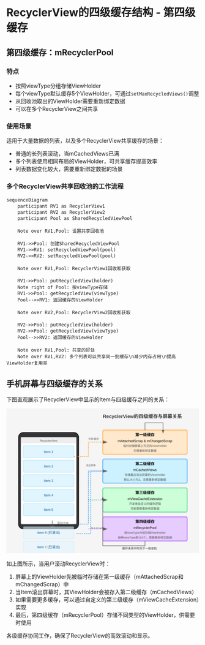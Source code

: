 # RecyclerView的四级缓存结构 - 第四级缓存

## 第四级缓存：mRecyclerPool

### 特点

- 按照viewType分组存储ViewHolder
- 每个viewType默认缓存5个ViewHolder，可通过`setMaxRecycledViews()`调整
- 从回收池取出的ViewHolder需要重新绑定数据
- 可以在多个RecyclerView之间共享

### 使用场景

适用于大量数据的列表，以及多个RecyclerView共享缓存的场景：

- 普通的长列表滚动，当mCachedViews已满
- 多个列表使用相同布局的ViewHolder，可共享缓存提高效率
- 列表数据变化较大，需要重新绑定数据的场景

### 多个RecyclerView共享回收池的工作流程

```mermaid
sequenceDiagram
    participant RV1 as RecyclerView1
    participant RV2 as RecyclerView2
    participant Pool as SharedRecycledViewPool
    
    Note over RV1,Pool: 设置共享回收池
    
    RV1->>Pool: 创建SharedRecycledViewPool
    RV1->>RV1: setRecycledViewPool(pool)
    RV2->>RV2: setRecycledViewPool(pool)
    
    Note over RV1,Pool: RecyclerView1回收和获取
    
    RV1->>Pool: putRecycledView(holder)
    Note right of Pool: 按viewType存储
    RV1->>Pool: getRecycledView(viewType)
    Pool-->>RV1: 返回缓存的ViewHolder
    
    Note over RV2,Pool: RecyclerView2回收和获取
    
    RV2->>Pool: putRecycledView(holder)
    RV2->>Pool: getRecycledView(viewType)
    Pool-->>RV2: 返回缓存的ViewHolder
    
    Note over RV1,Pool: 共享的好处
    Note over RV1,RV2: 多个列表可以共享同一批缓存\n减少内存占用\n提高ViewHolder复用率
```

## 手机屏幕与四级缓存的关系

下图直观展示了RecyclerView中显示的Item与四级缓存之间的关系：

![RecyclerView四级缓存与屏幕关系](images/recyclerview_cache_with_screen.svg)

如上图所示，当用户滚动RecyclerView时：

1. 屏幕上的ViewHolder先被临时存储在第一级缓存（mAttachedScrap和mChangedScrap）中
2. 当Item滚出屏幕时，其ViewHolder会被存入第二级缓存（mCachedViews）
3. 如果需要更多缓存，可以通过自定义的第三级缓存（mViewCacheExtension）实现
4. 最后，第四级缓存（mRecyclerPool）存储不同类型的ViewHolder，供需要时使用

各级缓存协同工作，确保了RecyclerView的高效滚动和显示。 
